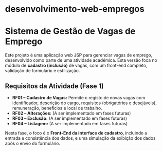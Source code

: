 # desenvolvimento-web-empregos

# Sistema de Gestão de Vagas de Emprego

Este projeto é uma aplicação web JSP para gerenciar vagas de emprego, desenvolvido como parte de uma atividade académica. Esta versão foca no módulo de **cadastro (inclusão)** de vagas, com um front-end completo, validação de formulário e estilização.

## Requisitos da Atividade (Fase 1)

-   **RF01 – Cadastro de Vagas:** Permite o registo de novas vagas com identificador, descrição do cargo, requisitos (obrigatórios e desejáveis), remuneração, benefícios e local de trabalho.
-   **RF02 – Alterações:** (A ser implementado em fases futuras)
-   **RF03 – Exclusão:** (A ser implementado em fases futuras)
-   **RF04 – Listagem:** (A ser implementado em fases futuras)

Nesta fase, o foco é o **Front-End da interface de cadastro**, incluindo a entrada e consistência dos dados, e uma simulação da exibição dos dados após o envio do formulário.

